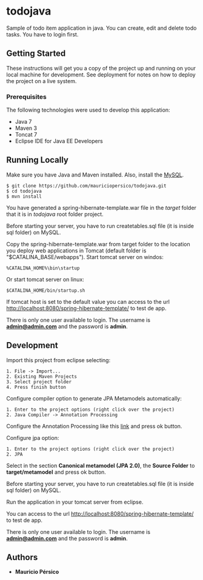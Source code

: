 # todojava
Sample of todo item application in java. You can create, edit and delete todo tasks. You have to login first.

## Getting Started

These instructions will get you a copy of the project up and running on your local machine for development. See deployment for notes on how to deploy the project on a live system.

### Prerequisites
The following technologies were used to develop this application: 

* Java 7
* Maven 3
* Toncat 7
* Eclipse IDE for Java EE Developers

## Running Locally

Make sure you have Java and Maven installed.  Also, install the [MySQL](https://toolbelt.heroku.com/).

    $ git clone https://github.com/mauriciopersico/todojava.git
    $ cd todojava
    $ mvn install

You have generated a spring-hibernate-template.war file in the *target* folder that it is in *todojava* root folder project.

Before starting your server, you have to run createtables.sql file (it is inside sql folder) on MySQL.  

Copy the spring-hibernate-template.war from target folder to the location you deploy web applications in Tomcat (default folder is "$CATALINA_BASE/webapps"). 
Start tomcat server on windos:

    %CATALINA_HOME%\bin\startup

Or start tomcat server on linux:

    $CATALINA_HOME/bin/startup.sh

If tomcat host is set to the default value you can access to the url [http://localhost:8080/spring-hibernate-template/](http://localhost:8080/spring-hibernate-template/) to test de app.

There is only one user available to login. The username is **admin@admin.com** and the password is **admin**.

## Development

Import this project from eclipse selecting:  

    1. File -> Import...
    2. Existing Maven Projects
    3. Select project folder
    4. Press finish button

Configure compiler option to generate JPA Metamodels automatically:

    1. Enter to the project options (right click over the project)
    2. Java Compiler -> Annotation Processing

Configure the Annotation Processing like this [link](https://docs.jboss.org/hibernate/orm/5.0/topical/html/metamodelgen/MetamodelGenerator.html#_eclipse) and press ok button.

Configure jpa option:

    1. Enter to the project options (right click over the project)
    2. JPA

Select in the section **Canonical metamodel (JPA 2.0)**,  the **Source Folder** to  **target/metamodel** and press ok button.

Before starting your server, you have to run createtables.sql file (it is inside sql folder) on MySQL.  

Run the application in your tomcat server from eclipse.

You can access to the url [http://localhost:8080/spring-hibernate-template/](http://localhost:8080/spring-hibernate-template/) to test de app.

There is only one user available to login. The username is **admin@admin.com** and the password is **admin**.

## Authors

* **Mauricio Pérsico**
